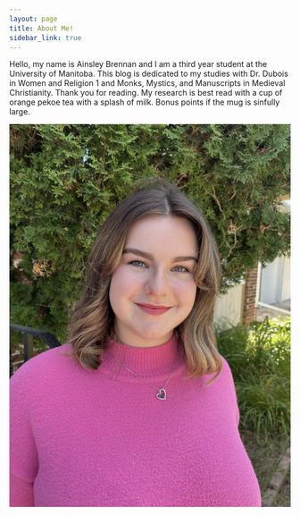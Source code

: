 ```yaml
---
layout: page
title: About Me!
sidebar_link: true
---
```


Hello, my name is Ainsley Brennan and I am a third year student at the University of Manitoba. This blog is dedicated to my studies with Dr. Dubois in Women and Religion 1 and Monks, Mystics, and Manuscripts in Medieval Christianity. Thank you for reading. 
My research is best read with a cup of orange pekoe tea with a splash of milk. Bonus points if the mug is sinfully large. 

![Image](https://raw.githubusercontent.com/brennana04/Blog-Assignment/refs/heads/master/assets/IMG_1286.jpeg)
